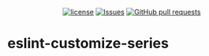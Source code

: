 <p align="center">
  <a href="https://github.com/mingyuchoo/eslint-customize-series/blob/main/LICENSE"><img alt="license" src="https://img.shields.io/github/license/mingyuchoo/eslint-customize-series"/></a>
  <a href="https://github.com/mingyuchoo/eslint-customize-series/issues"><img alt="Issues" src="https://img.shields.io/github/issues/mingyuchoo/eslint-customize-series?color=appveyor" /></a>
  <a href="https://github.com/mingyuchoo/eslint-customize-series/pulls"><img alt="GitHub pull requests" src="https://img.shields.io/github/issues-pr/mingyuchoo/eslint-customize-series?color=appveyor" /></a>
</p>

# eslint-customize-series